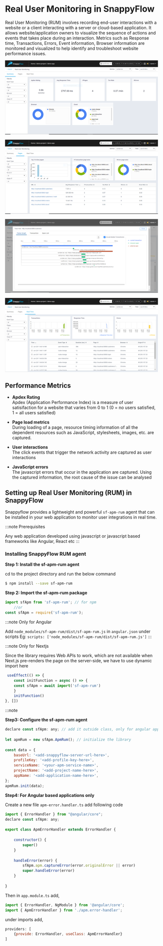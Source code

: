 # Real User Monitoring in SnappyFlow

Real User Monitoring (RUM) involves recording end-user interactions with a website or a client interacting with a server or cloud-based application. It  allows website/application owners to visualize the sequence of actions and events that takes place during an interaction. Metrics such as Response time, Transactions, Errors, Event information, Browser information are monitored and visualized to help identify and troubleshoot website performance issues. 

![image](images/doc1.png)

![image](images/doc2.png)

![image](images/doc3.png)

![image](images/doc4.png)

## Performance Metrics

- **Apdex Rating**  
	Apdex (Application Performance Index) is a measure of user satisifaction for a website that varies from 0 to 1 (0 = no users satisfied, 1 = all users satisfied)

- **Page load metrics**  
	During loading of a page, resource timing information of all the dependent resources such as JavaScript, stylesheets, images, etc. are captured.

- **User interactions**  
	The click events that trigger the network activity are captured as user interactions

- **JavaScript errors**  
	The javascript errors that occur in the application are captured. Using the captured information, the root cause of the issue can be analysed



## Setting up Real User Monitoring (RUM) in SnappyFlow

Snappyflow provides a lightweight and powerful `sf-apm-rum` agent that can be installed in your web application to monitor user integrations in real time.

:::note Prerequisites

Any web application developed using javascript or javascript based frameworks like Angular, React etc
:::

### Installing SnappyFlow RUM agent

**Step 1: Install the sf-apm-rum agent**

cd to the project directory and run the below command
```bash
$ npm install --save sf-apm-rum 
```


**Step 2: Import the sf-apm-rum package**

```js
import sfApm from 'sf-apm-rum'; // for npm
	//or
const sfApm = require('sf-apm-rum');
```


:::note Only for Angular 

Add `node_modules/sf-apm-rum/dist/sf-apm-rum.js` in `angular.json` under scripts
Eg:
```scripts: ['node_modules/sf-apm-rum/dist/sf-apm-rum.js']```
:::

:::note Only for Nextjs

Since the library requires Web APIs to work, which are not available when Next.js pre-renders the page on the server-side, we have to use dynamic import here

```js
 useEffect(() => {
 	const initFunction = async () => {
 	const sfApm = await import('sf-apm-rum')
 	}
 	initFunction()
}, [])
```

:::note

**Step3: Configure the sf-apm-rum agent**

```js
declare const sfApm: any; // add it outside class, only for angular applications

let apmRum = new sfApm.ApmRum(); // initialize the library

const data = {
	baseUrl: '<add-snappyflow-server-url-here>',
	profileKey: '<add-profile-key-here>',
	serviceName: '<your-apm-service-name>',
	projectName: '<add-project-name-here>',
	appName: '<add-application-name-here>',
};
apmRum.init(data);
```

**Step4: For Angular based applications only**

Create a new file  `apm-error.handler.ts` add following code

```js
import { ErrorHandler } from "@angular/core";
declare const sfApm: any;

export class ApmErrorHandler extends ErrorHandler {

	constructor() {
		super()
	}

	handleError(error) {
		sfApm.apm.captureError(error.originalError || error)
		super.handleError(error)
	}

}
```

Then in `app.module.ts` add,
```js
import { ErrorHandler, NgModule } from '@angular/core';
import { ApmErrorHandler } from './apm.error-handler';
```

under imports add,
```js
providers: [
	{provide: ErrorHandler, useClass: ApmErrorHandler}
]
```
